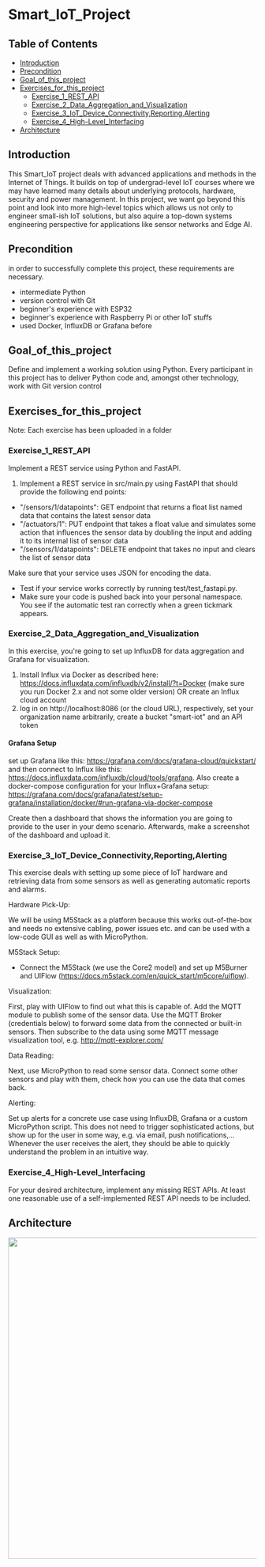 # Smart_IoT_Project

## Table of Contents <!-- omit from toc -->
- [Introduction](#Introduction)
- [Precondition](#Precondition)
- [Goal_of_this_project](#Goal_of_this_project)
- [Exercises_for_this_project](#Exercises_for_this_project)
  - [Exercise_1_REST_API](#Exercise_1_REST_API)
  - [Exercise_2_Data_Aggregation_and_Visualization](#Exercise_2_Data_Aggregation_and_Visualization)
  - [Exercise_3_IoT_Device_Connectivity,Reporting,Alerting](#exercise_3_IoT_Device_Connectivity,Reporting,Alerting)
  - [Exercise_4_High-Level_Interfacing](#exercise_4_High-Level_Interfacing)
- [Architecture](#architecture)

## Introduction 

This Smart_IoT project deals with advanced applications and methods in the Internet of Things. It builds on top of undergrad-level IoT courses where we may have learned many details about underlying protocols, hardware, security and power management. In this project, we want go beyond this point and look into more high-level topics which allows us not only to engineer small-ish IoT solutions, but also aquire a top-down systems engineering perspective for applications like sensor networks and Edge AI.

## Precondition

in order to successfully complete this project, these requirements are necessary.
- intermediate Python
- version control with Git
- beginner's experience with ESP32
- beginner's experience with Raspberry Pi or other IoT stuffs
- used Docker, InfluxDB or Grafana before

## Goal_of_this_project

Define and implement a working solution using Python. Every participant in this project has to deliver Python code and, amongst other technology, work with Git version control

## Exercises_for_this_project
Note: Each exercise has been uploaded in a folder
### Exercise_1_REST_API
Implement a REST service using Python and FastAPI.
1. Implement a REST service in src/main.py using FastAPI that should provide the following end points:
- "/sensors/1/datapoints": GET endpoint that returns a float list named data that contains the latest sensor data
- "/actuators/1": PUT endpoint that takes a float value and simulates some action that influences the sensor data by doubling the input and adding it to its internal list of sensor data
- "/sensors/1/datapoints": DELETE endpoint that takes no input and clears the list of sensor data

Make sure that your service uses JSON for encoding the data.
- Test if your service works correctly by running test/test_fastapi.py.
- Make sure your code is pushed back into your personal namespace. You see if the automatic test ran correctly when a green tickmark appears.

### Exercise_2_Data_Aggregation_and_Visualization
In this exercise, you're going to set up InfluxDB for data aggregation and Grafana for visualization.
1. Install Influx via Docker as described here: https://docs.influxdata.com/influxdb/v2/install/?t=Docker (make sure you run Docker 2.x and not some older version) OR create an Influx cloud account
2. log in on http://localhost:8086 (or the cloud URL), respectively, set your organization name arbitrarily, create a bucket "smart-iot" and an API token

#### Grafana Setup 
set up Grafana like this: https://grafana.com/docs/grafana-cloud/quickstart/ and then connect to Influx like this: https://docs.influxdata.com/influxdb/cloud/tools/grafana. 
Also create a docker-compose configuration for your Influx+Grafana setup: https://grafana.com/docs/grafana/latest/setup-grafana/installation/docker/#run-grafana-via-docker-compose

Create then a dashboard that shows the information you are going to provide to the user in your demo scenario. Afterwards, make a screenshot of the dashboard and upload it.

### Exercise_3_IoT_Device_Connectivity,Reporting,Alerting
This exercise deals with setting up some piece of IoT hardware and retrieving data from some sensors as well as generating automatic reports and alarms.

Hardware Pick-Up:

We will be using M5Stack as a platform because this works out-of-the-box and needs no extensive cabling, power issues etc. and can be used with a low-code GUI as well as with MicroPython.

M5Stack Setup:
- Connect the M5Stack (we use the Core2 model) and set up M5Burner and UIFlow (https://docs.m5stack.com/en/quick_start/m5core/uiflow).

Visualization:

First, play with UIFlow to find out what this is capable of. Add the MQTT module to publish some of the sensor data. Use the MQTT Broker (credentials below) to forward some data from the connected or built-in sensors. Then subscribe to the data using some MQTT message visualization tool, e.g. http://mqtt-explorer.com/

Data Reading: 

Next, use MicroPython to read some sensor data. Connect some other sensors and play with them, check how you can use the data that comes back.

Alerting: 

Set up alerts for a concrete use case using InfluxDB, Grafana or a custom MicroPython script. This does not need to trigger sophisticated actions, but show up for the user in some way, e.g. via email, push notifications,...
Whenever the user receives the alert, they should be able to quickly understand the problem in an intuitive way.


### Exercise_4_High-Level_Interfacing
For your desired architecture, implement any missing REST APIs. At least one reasonable use of a self-implemented REST API needs to be included.

## Architecture
<div align="center">
  <img width="650" height="auto" src="images/deployment_diagram.png">
</div>
